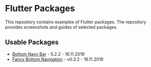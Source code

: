 # Flutter Packages

This repository contains examples of Flutter packages. The repository provides screenshots and guides of selected packages.

## Usable Packages

* <a href="https://github.com/bgoktugozdemir/Flutter-Packages/tree/master/bottom_navy_bar_example">Bottom Navy Bar</a> - 5.2.2 - 16.11.2019
* <a href="https://github.com/bgoktugozdemir/Flutter-Packages/tree/master/fancy_bottom_navigation_example">Fancy Bottom Navigation</a> - v0.3.2 - 16.11.2019
